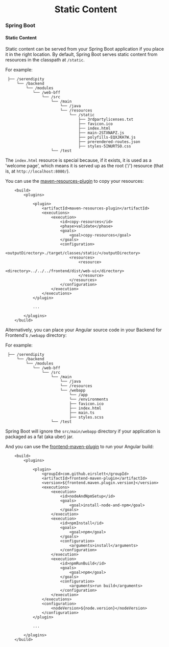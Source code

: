 <h1 align="center">Static Content</h1>

### Spring Boot 

#### Static Content

Static content can be served from your Spring Boot application if you place it in the right location. By default, 
Spring Boot serves static content from resources in the classpath at `/static`.

For example:

```
 ├── /serendipity
     └── /backend 
         └── /modules
            └── /web-bff
                └── /src
                    └── /main
                        └── /java
                        └── /resources
                            └── /static
                                ├── 3rdpartylicenses.txt
                                ├── favicon.ico
                                ├── index.html
                                ├── main-2STXNAPZ.js
                                ├── polyfills-EQXJKH7W.js
                                ├── prerendered-routes.json
                                ├── styles-5INURTSO.css
                    └── /test

```

The `index.html` resource is special because, if it exists, it is used as a 'welcome page', which means it is served up 
as the root ('/') resource (that is, at `http://localhost:8080/`).

You can use the [maven-resources-plugin](https://maven.apache.org/plugins/maven-resources-plugin/?ref=rob-ferguson) to copy your resources:

```
	<build>
		<plugins>

			<plugin>
				<artifactId>maven-resources-plugin</artifactId>
				<executions>
					<execution>
						<id>copy-resources</id>
						<phase>validate</phase>
						<goals>
							<goal>copy-resources</goal>
						</goals>
						<configuration>
							<outputDirectory>./target/classes/static/</outputDirectory>
							<resources>
								<resource>
									<directory>../../../frontend/dist/web-ui</directory>
								</resource>
							</resources>
						</configuration>
					</execution>
				</executions>
			</plugin>
            
            ...

		</plugins>
	</build>
```

Alternatively, you can place your Angular source code in your Backend for Frontend's `/webapp` directory:

For example:

```
 ├── /serendipity
     └── /backend 
         └── /modules
            └── /web-bff        
                └── /src
                    └── /main
                        └── /java
                        └── /resources
                        └── /webapp
                            └── /app
                            └── /environments
                            ├── favicon.ico
                            ├── index.html
                            ├── main.ts
                            ├── styles.scss                        
                    └── /test
```

Spring Boot will ignore the `src/main/webapp` directory if your application is packaged as a fat (aka uber) jar.

And you can use the [frontend-maven-plugin](https://github.com/eirslett/frontend-maven-plugin) to run your Angular build:

```
    <build>
        <plugins>

            <plugin>
                <groupId>com.github.eirslett</groupId>
                <artifactId>frontend-maven-plugin</artifactId>
                <version>${frontend.maven.plugin.version}</version>
                <executions>
                    <execution>
                        <id>nodeAndNpmSetup</id>
                        <goals>
                            <goal>install-node-and-npm</goal>
                        </goals>
                    </execution>
                    <execution>
                        <id>npmInstall</id>
                        <goals>
                            <goal>npm</goal>
                        </goals>
                        <configuration>
                            <arguments>install</arguments>
                        </configuration>
                    </execution>
                    <execution>
                        <id>npmRunBuild</id>
                        <goals>
                            <goal>npm</goal>
                        </goals>
                        <configuration>
                            <arguments>run build</arguments>
                        </configuration>
                    </execution>
                </executions>
                <configuration>
                    <nodeVersion>${node.version}</nodeVersion>
                </configuration>
            </plugin>
            
            ...

        </plugins>
    </build>
```
